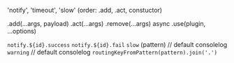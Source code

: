 'notify', 'timeout', 'slow' (order: .add, .act, constuctor)

.add(...args, payload)
.act(...args)
.remove(...args)
async .use(plugin, ...options)


`notify.${id}.success`
`notify.${id}.fail`
`slow` (pattern) // default consolelog
`warning` // default consolelog
`routingKeyFromPattern(pattern).join('.')`
